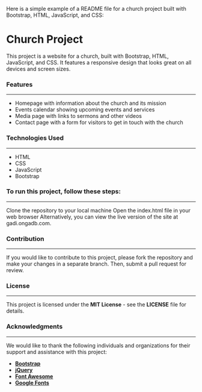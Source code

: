 Here is a simple example of a README file for a church project built with Bootstrap, HTML, JavaScript, and CSS:

# Church Project

This project is a website for a church, built with Bootstrap, HTML, JavaScript, and CSS. It features a responsive design that looks great on all devices and screen sizes.

### Features

-----

- Homepage with information about the church and its mission
- Events calendar showing upcoming events and services
- Media page with links to sermons and other videos
- Contact page with a form for visitors to get in touch with the church

### Technologies Used

-----

+ HTML
+ CSS
+ JavaScript
+ Bootstrap

### To run this project, follow these steps:

-----

Clone the repository to your local machine
Open the index.html file in your web browser
Alternatively, you can view the live version of the site at gadi.ongadb.com.

### Contribution

-----
If you would like to contribute to this project, please fork the repository and make your changes in a separate branch. Then, submit a pull request for review.

### License

-----
This project is licensed under the **MIT License** - see the **LICENSE** file for details.

### Acknowledgments

-----
We would like to thank the following individuals and organizations for their support and assistance with this project:

- [**Bootstrap**](https://getbootstrap.com/)
- [**jQuery**](https://jquery.com/)
- [**Font Awesome**](https://fontawesome.com/)
- [**Google Fonts**](https://fonts.google.com/knowledge)
